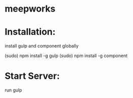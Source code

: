 meepworks
=========


Installation: 
=====================
install gulp and component globally

(sudo) npm install -g gulp
(sudo) npm install -g component

Start Server:
=====================
run gulp
